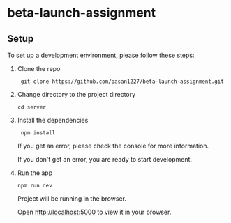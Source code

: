 # beta-launch-assignment

## Setup

To set up a development environment, please follow these steps:

1. Clone the repo

   ```shell
    git clone https://github.com/pasan1227/beta-launch-assignment.git
   ```

2. Change directory to the project directory

    ```shell
    cd server
    ```

3. Install the dependencies
   
    ```shell
     npm install
    ```

    If you get an error, please check the console for more information.

    If you don't get an error, you are ready to start development.

4. Run the app
   
    ```shell
    npm run dev
    ```

    Project will be running in the browser.

    Open [http://localhost:5000](http://localhost:5000) to view it in your browser.

#
